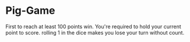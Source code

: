 # Pig-Game
First to reach at least 100 points win. You're required to hold your current point to score. rolling 1 in the dice makes you lose your turn without count.
